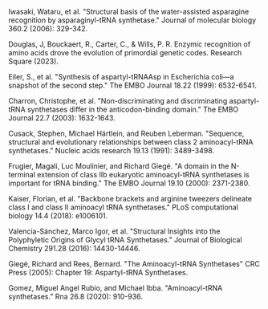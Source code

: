 

Iwasaki, Wataru, et al. "Structural basis of the water-assisted asparagine recognition by asparaginyl-tRNA synthetase." Journal of molecular biology 360.2 (2006): 329-342.

Douglas, J, Bouckaert, R., Carter, C., & Wills, P. R. Enzymic recognition of amino acids drove the evolution of primordial genetic codes. Research Square (2023).


Eiler, S., et al. "Synthesis of aspartyl-tRNAAsp in Escherichia coli—a snapshot of the second step." The EMBO Journal 18.22 (1999): 6532-6541.



Charron, Christophe, et al. "Non-discriminating and discriminating aspartyl-tRNA synthetases differ in the anticodon-binding domain." The EMBO Journal 22.7 (2003): 1632-1643.



Cusack, Stephen, Michael Härtlein, and Reuben Leberman. "Sequence, structural and evolutionary relationships between class 2 aminoacyl-tRNA synthetases." Nucleic acids research 19.13 (1991): 3489-3498.



Frugier, Magali, Luc Moulinier, and Richard Giegé. "A domain in the N-terminal extension of class IIb eukaryotic aminoacyl-tRNA synthetases is important for tRNA binding." The EMBO Journal 19.10 (2000): 2371-2380.





Kaiser, Florian, et al. "Backbone brackets and arginine tweezers delineate class I and class II aminoacyl tRNA synthetases." PLoS computational biology 14.4 (2018): e1006101.




Valencia-Sánchez, Marco Igor, et al. "Structural Insights into the Polyphyletic Origins of Glycyl tRNA Synthetases." Journal of Biological Chemistry 291.28 (2016): 14430-14446.



Giegé, Richard and Rees, Bernard. "The Aminoacyl-tRNA Synthetases" CRC Press (2005): Chapter 19: Aspartyl-tRNA Synthetases.



Gomez, Miguel Angel Rubio, and Michael Ibba. "Aminoacyl-tRNA synthetases." Rna 26.8 (2020): 910-936.
